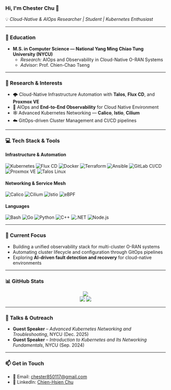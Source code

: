 ### Hi, I'm Chester Chu 👋

💡 *Cloud-Native & AIOps Researcher | Student | Kubernetes Enthusiast*

---

### 🏫 Education
- **M.S. in Computer Science — National Yang Ming Chiao Tung University (NYCU)**
  - *Research:* AIOps and Observability in Cloud-Native O-RAN Systems  
  - *Advisor:* Prof. Chien-Chao Tseng  

---

### 🔬 Research & Interests
- 🌩️ Cloud-Native Infrastructure Automation with **Talos**, **Flux CD**, and **Proxmox VE**  
- 📡 AIOps and **End-to-End Observability** for Cloud Native Environment 
- 🕸️ Advanced Kubernetes Networking — **Calico**, **Istio**, **Cilium**  
- ☁️ GitOps-driven Cluster Management and CI/CD pipelines  

---

### 💻 Tech Stack & Tools

#### **Infrastructure & Automation**
![Kubernetes](https://img.shields.io/badge/Kubernetes-326CE5?style=for-the-badge&logo=kubernetes&logoColor=white)
![Flux CD](https://img.shields.io/badge/Flux%20CD-00B5E2?style=for-the-badge&logo=flux&logoColor=white)
![Docker](https://img.shields.io/badge/Docker-2496ED?style=for-the-badge&logo=docker&logoColor=white)
![Terraform](https://img.shields.io/badge/Terraform-844FBA?style=for-the-badge&logo=terraform&logoColor=white)
![Ansible](https://img.shields.io/badge/Ansible-EE0000?style=for-the-badge&logo=ansible&logoColor=white)
![GitLab CI/CD](https://img.shields.io/badge/GitLab%20CI%2FCD-FC6D26?style=for-the-badge&logo=gitlab&logoColor=white)
![Proxmox VE](https://img.shields.io/badge/Proxmox%20VE-E57000?style=for-the-badge&logo=proxmox&logoColor=white)
![Talos Linux](https://img.shields.io/badge/Talos%20Linux-0A66C2?style=for-the-badge&logo=linux&logoColor=white)

#### **Networking & Service Mesh**
![Calico](https://img.shields.io/badge/Calico-F58220?style=for-the-badge&logo=calico&logoColor=white)
![Cilium](https://img.shields.io/badge/Cilium-3B5EE9?style=for-the-badge&logo=cilium&logoColor=white)
![Istio](https://img.shields.io/badge/Istio-466BB0?style=for-the-badge&logo=istio&logoColor=white)
![eBPF](https://img.shields.io/badge/eBPF-000000?style=for-the-badge&logo=linux&logoColor=white)

#### **Languages**
![Bash](https://img.shields.io/badge/Bash-121011?style=for-the-badge&logo=gnubash&logoColor=white)
![Go](https://img.shields.io/badge/Go-00ADD8?style=for-the-badge&logo=go&logoColor=white)
![Python](https://img.shields.io/badge/Python-3776AB?style=for-the-badge&logo=python&logoColor=white)
![C++](https://img.shields.io/badge/C++-00599C?style=for-the-badge&logo=c%2B%2B&logoColor=white)
![.NET](https://img.shields.io/badge/.NET-512BD4?style=for-the-badge&logo=dotnet&logoColor=white)
![Node.js](https://img.shields.io/badge/Node.js-339933?style=for-the-badge&logo=node.js&logoColor=white)


---

### 🧠 Current Focus
- Building a unified observability stack for multi-cluster O-RAN systems  
- Automating cluster lifecycle and configuration through GitOps pipelines  
- Exploring **AI-driven fault detection and recovery** for cloud-native environments  

---

### 📊 GitHub Stats
<div align="center">
  <img src="https://github-profile-summary-cards.vercel.app/api/cards/profile-details?username=ChesterChuTw&show_icons=true&theme=transparent" />
</div>

<div align="center">
  <img src="https://github-profile-summary-cards.vercel.app/api/cards/stats?username=ChesterChuTw&show_icons=true&theme=transparent" />
  <img src="https://github-profile-summary-cards.vercel.app/api/cards/most-commit-language?username=ChesterChuTw&layout=compact&theme=transparent" />
</div>

---

### 🎤 Talks & Outreach
- **Guest Speaker** – *Advanced Kubernetes Networking and Troubleshooting*, NYCU (Dec. 2025)  
- **Guest Speaker** – *Introduction to Kubernetes and Its Networking Fundamentals*, NYCU (Sep. 2024) 

---

### 📫 Get in Touch
- 📧 Email: [chester850117@gmail.com](mailto:chester850117@gmail.com)  
- 💼 LinkedIn: [Chien-Hsien Chu](https://www.linkedin.com/in/chesterchutw](https://www.linkedin.com/in/chester-chu-947593321)/)  
